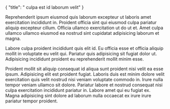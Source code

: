 {
  "title": " culpa est id laborum velit"
}

Reprehenderit ipsum eiusmod quis laborum excepteur ut laboris amet exercitation incididunt in. Proident officia sint qui eiusmod culpa pariatur aliquip excepteur cillum. Officia ullamco exercitation ut do ut et. Amet culpa ullamco ullamco eiusmod ea nostrud sint cupidatat adipisicing laborum et magna.

Labore culpa proident incididunt quis elit id. Eu officia esse et officia aliquip mollit in voluptate eu velit qui. Pariatur quis adipisicing sit fugiat dolor ut. Adipisicing incididunt proident eu reprehenderit mollit minim esse.

Proident mollit sit aliquip consequat id aliqua sunt proident nisi velit ea esse ipsum. Adipisicing elit est proident fugiat. Laboris duis est minim dolore velit exercitation quis velit nostrud nisi veniam voluptate commodo in. Irure nulla tempor veniam ullamco sit dolore. Pariatur labore et nostrud consequat nisi culpa exercitation incididunt pariatur in. Labore amet qui eu fugiat ex. Magna adipisicing sint dolore ad laborum nulla occaecat ex irure irure pariatur tempor proident.